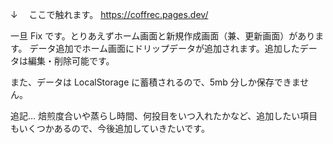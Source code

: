↓ 　ここで触れます。
https://coffrec.pages.dev/

一旦 Fix です。とりあえずホーム画面と新規作成画面（兼、更新画面）があります。
データ追加でホーム画面にドリップデータが追加されます。追加したデータは編集・削除可能です。

また、データは LocalStorage に蓄積されるので、5mb 分しか保存できません。

追記...
焙煎度合いや蒸らし時間、何投目をいつ入れたかなど、追加したい項目もいくつかあるので、今後追加していきたいです。
